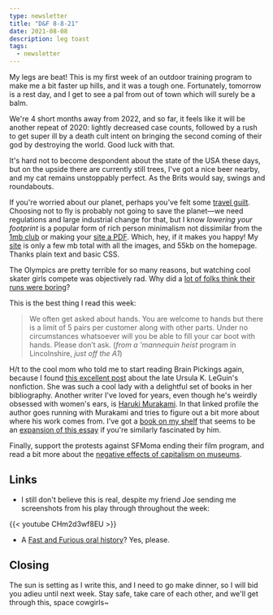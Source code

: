 ```yaml
---
type: newsletter
title: "D&F 8-8-21"
date: 2021-08-08
description: leg toast
tags:
  - newsletter
---
```


My legs are beat! This is my first week of an outdoor training program to make me a bit faster up hills, and it was a tough one. Fortunately, tomorrow is a rest day, and I get to see a pal from out of town which will surely be a balm.

We're 4 short months away from 2022, and so far, it feels like it will be another repeat of 2020: lightly decreased case counts, followed by a rush to get super ill by a death cult intent on bringing the second coming of their god by destroying the world. Good luck with that.

It's hard not to become despondent about the state of the USA these days, but on the upside there are currently still trees, I've got a nice beer nearby, and my cat remains unstoppably perfect. As the Brits would say, swings and roundabouts.

If you're worried about our planet, perhaps you've felt some [travel guilt](https://www.dw.com/en/climate-change-is-ecoguilt-changing-the-way-we-travel/a-57528407). Choosing not to fly is probably not going to save the planet—we need regulations and large industrial change for that, but I know _lowering your footprint_ is a popular form of rich person minimalism not dissimilar from the [1mb club](https://1mb.club/) or making your [site a PDF](https://www.lab6.com/0). Which, hey, if it makes you happy! My [site](https://www.brookshelley.com) is only a few mb total with all the images, and 55kb on the homepage. Thanks plain text and basic CSS.

The Olympics are pretty terrible for so many reasons, but watching cool skater girls compete was objectively rad. Why did a [lot of folks think their runs were boring](https://slate.com/culture/2021/07/olympic-skateboarding-why-they-fall.html)?

This is the best thing I read this week:

> We often get asked about hands. You are welcome to hands but there is a limit of 5 pairs per customer along with other parts. Under no circumstances whatsoever will you be able to fill your car boot with hands. Please don’t ask.
	(_from a 'mannequin heist_ program in Lincolnshire, _just off the A1_)

H/t to the cool mom who told me to start reading Brain Pickings again, because I found [this excellent post](https://www.brainpickings.org/2014/10/21/ursula-le-guin-dogs-cats-dancers-beauty/) about the late Ursula K. LeGuin's nonfiction. She was such a cool lady with a delightful set of books in her bibliography. Another writer I've loved for years, even though he's weirdly obsessed with women's ears, is [Haruki Murakami](https://www.nytimes.com/2011/10/23/magazine/the-fierce-imagination-of-haruki-murakami.html). In that linked profile the author goes running with Murakami and tries to figure out a bit more about where his work comes from. I've got a [book on my shelf](https://bookshop.org/books/who-we-re-reading-when-we-re-reading-murakami/9781593765897) that seems to be an [expansion of this essay](http://jaits.jpn.org/home/kaishi2014/14_005-karashima.pdf) if you're similarly fascinated by him.

Finally, support the protests against SFMoma ending their film program, and read a bit more about the [negative effects of capitalism on museums](https://backbeat.substack.com/p/ruling-class-solidarity-conflict).

## Links

- I still don't believe this is real, despite my friend Joe sending me screenshots from his play through throughout the week:

{{< youtube CHm2d3wf8EU >}}

- A [Fast and Furious oral history](https://ew.com/movies/the-fast-and-the-furious-oral-history/)? Yes, please.

## Closing

The sun is setting as I write this, and I need to go make dinner, so I will bid you adieu until next week. Stay safe, take care of each other, and we'll get through this, space cowgirls~